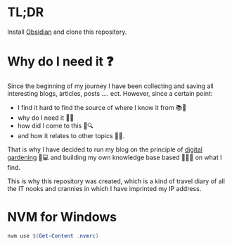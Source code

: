 # TL;DR
Install [Obsidian](https://obsidian.md/) and clone this repository.

# Why do I need it ❓

Since the beginning of my journey I have been collecting and saving all interesting blogs, articles, posts .... ect. However, since a certain point:
- I find it hard to find the source of where I know it from 📚💭
- why do I need it 🤔🎯
- how did I come to this 🧩🔍
- and how it relates to other topics 🔗🌐.

That is why I have decided to run my blog on the principle of [digital gardening](https://joelhooks.com/digital-garden) 🌱💻 and building my own knowledge base based 👩‍🌾📖 on what I find.

This is why this repository was created, which is a kind of travel diary of all the IT nooks and crannies in which I have imprinted my IP address.

# NVM for Windows
```powershell
nvm use $(Get-Content .nvmrc)
```
